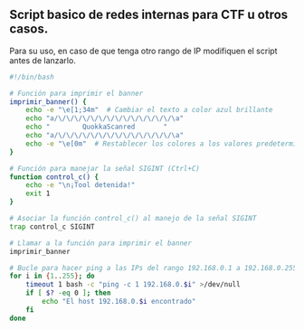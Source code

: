 ## Script basico de redes internas para CTF u otros casos.

Para su uso, en caso de que tenga otro rango de IP modifiquen el script antes de lanzarlo.

````bash
#!/bin/bash

# Función para imprimir el banner
imprimir_banner() {
    echo -e "\e[1;34m"  # Cambiar el texto a color azul brillante
    echo "a/\/\/\/\/\/\/\/\/\/\/\/\/\/\/\a"
    echo "        QuokkaScanred       "
    echo "a/\/\/\/\/\/\/\/\/\/\/\/\/\/\/\a"
    echo -e "\e[0m"  # Restablecer los colores a los valores predeterminados
}

# Función para manejar la señal SIGINT (Ctrl+C)
function control_c() {
    echo -e "\n¡Tool detenida!"
    exit 1
}

# Asociar la función control_c() al manejo de la señal SIGINT
trap control_c SIGINT

# Llamar a la función para imprimir el banner
imprimir_banner

# Bucle para hacer ping a las IPs del rango 192.168.0.1 a 192.168.0.255
for i in {1..255}; do
    timeout 1 bash -c "ping -c 1 192.168.0.$i" >/dev/null
    if [ $? -eq 0 ]; then
        echo "El host 192.168.0.$i encontrado"
    fi
done

````

